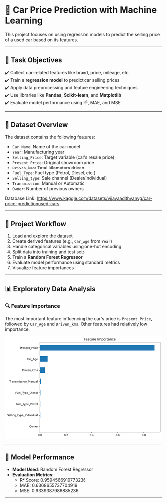 # 🚗 Car Price Prediction with Machine Learning

This project focuses on using regression models to predict the selling price of a used car based on its features.

---

## 🎯 Task Objectives

✔️ Collect car-related features like brand, price, mileage, etc.  
✔️ Train a **regression model** to predict car selling prices  
✔️ Apply data preprocessing and feature engineering techniques  
✔️ Use libraries like **Pandas**, **Scikit-learn**, and **Matplotlib**  
✔️ Evaluate model performance using R², MAE, and MSE  

---

## 📘 Dataset Overview

The dataset contains the following features:

- `Car_Name`: Name of the car model  
- `Year`: Manufacturing year  
- `Selling_Price`: Target variable (car's resale price)  
- `Present_Price`: Original showroom price  
- `Driven_kms`: Total kilometers driven  
- `Fuel_Type`: Fuel type (Petrol, Diesel, etc.)  
- `Selling_type`: Sale channel (Dealer/Individual)  
- `Transmission`: Manual or Automatic  
- `Owner`: Number of previous owners  

Database Link: https://www.kaggle.com/datasets/vijayaadithyanvg/car-price-predictionused-cars

---

## 🚀 Project Workflow

1. Load and explore the dataset  
2. Create derived features (e.g., `Car_Age` from `Year`)  
3. Handle categorical variables using one-hot encoding  
4. Split data into training and test sets  
5. Train a **Random Forest Regressor**  
6. Evaluate model performance using standard metrics  
7. Visualize feature importances

---

## 📊 Exploratory Data Analysis

### 🔍 Feature Importance

The most important feature influencing the car's price is `Present_Price`, followed by `Car_Age` and `Driven_kms`. Other features had relatively low importance.

<p align="center">
  <img src="download.png" alt="Feature Importance" width="600"/>
</p>

---

## 🧪 Model Performance

- **Model Used**: Random Forest Regressor  
- **Evaluation Metrics**:
  - R² Score: 0.9594566919773236
  - MAE: 0.6368655737704919
  - MSE: 0.9339387986885236

---
